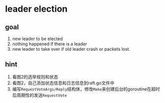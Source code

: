 # leader election
## goal
1. new leader to be elected
2. nothing happened if there is a leader
3. new leader to take over if old leader crash or packets lost.

## hint 
1. 看图2的选举规则和状态
2. 看图2，自己添加状态信息和日志信息到raft.go文件中
3. 编写`RequestVoteArgs/Reply`结构体，修改`Make`来创建后台的goroutine在超时后周期性的发送`RequestVote` 
